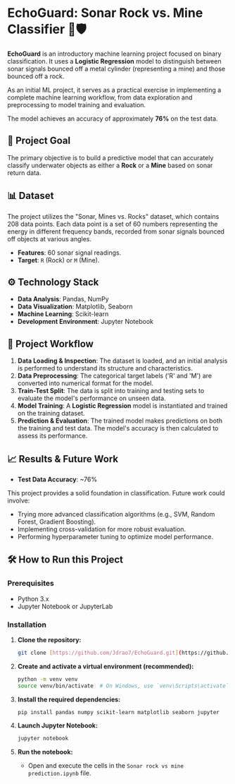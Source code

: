 # EchoGuard: Sonar Rock vs. Mine Classifier 🌊🛡️

**EchoGuard** is an introductory machine learning project focused on binary classification. It uses a **Logistic Regression** model to distinguish between sonar signals bounced off a metal cylinder (representing a mine) and those bounced off a rock.

As an initial ML project, it serves as a practical exercise in implementing a complete machine learning workflow, from data exploration and preprocessing to model training and evaluation.

The model achieves an accuracy of approximately **76%** on the test data.

## 🎯 Project Goal

The primary objective is to build a predictive model that can accurately classify underwater objects as either a **Rock** or a **Mine** based on sonar return data.

## 📊 Dataset

The project utilizes the "Sonar, Mines vs. Rocks" dataset, which contains 208 data points. Each data point is a set of 60 numbers representing the energy in different frequency bands, recorded from sonar signals bounced off objects at various angles.

-   **Features**: 60 sonar signal readings.
-   **Target**: `R` (Rock) or `M` (Mine).

## ⚙️ Technology Stack

-   **Data Analysis**: Pandas, NumPy
-   **Data Visualization**: Matplotlib, Seaborn
-   **Machine Learning**: Scikit-learn
-   **Development Environment**: Jupyter Notebook

## 🚀 Project Workflow

1.  **Data Loading & Inspection**: The dataset is loaded, and an initial analysis is performed to understand its structure and characteristics.
2.  **Data Preprocessing**: The categorical target labels ('R' and 'M') are converted into numerical format for the model.
3.  **Train-Test Split**: The data is split into training and testing sets to evaluate the model's performance on unseen data.
4.  **Model Training**: A **Logistic Regression** model is instantiated and trained on the training dataset.
5.  **Prediction & Evaluation**: The trained model makes predictions on both the training and test data. The model's accuracy is then calculated to assess its performance.

## 📈 Results & Future Work

-   **Test Data Accuracy**: ~76%

This project provides a solid foundation in classification. Future work could involve:
-   Trying more advanced classification algorithms (e.g., SVM, Random Forest, Gradient Boosting).
-   Implementing cross-validation for more robust evaluation.
-   Performing hyperparameter tuning to optimize model performance.

## 🛠️ How to Run this Project

### Prerequisites

-   Python 3.x
-   Jupyter Notebook or JupyterLab

### Installation

1.  **Clone the repository:**
    ```sh
    git clone [https://github.com/Jdrao7/EchoGuard.git](https://github.com/Jdrao7/EchoGuard.git)  cd EchoGuard
    ```

2.  **Create and activate a virtual environment (recommended):**
    ```sh
    python -m venv venv
    source venv/bin/activate  # On Windows, use `venv\Scripts\activate`
    ```

3.  **Install the required dependencies:**
    ```sh
    pip install pandas numpy scikit-learn matplotlib seaborn jupyter
    ```

4.  **Launch Jupyter Notebook:**
    ```sh
    jupyter notebook
    ```

5.  **Run the notebook:**
    -   Open and execute the cells in the `Sonar rock vs mine prediction.ipynb` file.
